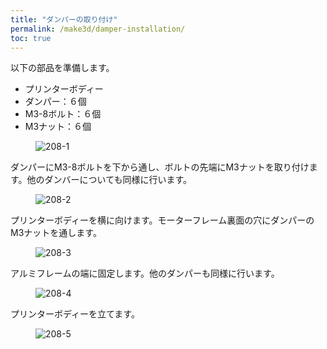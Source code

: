 ```yaml
---
title: "ダンパーの取り付け"
permalink: /make3d/damper-installation/
toc: true
---
```

以下の部品を準備します。

- プリンターボディー
- ダンパー：６個
- M3-8ボルト：６個
- M3ナット：６個

<figure>
  <img src="{{ '/assets/images/make3d/208/208-1.webp' | relative_url }}" alt="208-1">
</figure>

ダンパーにM3-8ボルトを下から通し、ボルトの先端にM3ナットを取り付けます。他のダンバーについても同様に行います。

<figure>
  <img src="{{ '/assets/images/make3d/208/208-2.webp' | relative_url }}" alt="208-2">
</figure>

プリンターボディーを横に向けます。モーターフレーム裏面の穴にダンパーのM3ナットを通します。

<figure>
  <img src="{{ '/assets/images/make3d/208/208-3.webp' | relative_url }}" alt="208-3">
</figure>

アルミフレームの端に固定します。他のダンパーも同様に行います。

<figure>
  <img src="{{ '/assets/images/make3d/208/208-4.webp' | relative_url }}" alt="208-4">
</figure>

プリンターボディーを立てます。

<figure>
  <img src="{{ '/assets/images/make3d/208/208-5.webp' | relative_url }}" alt="208-5">
</figure>
